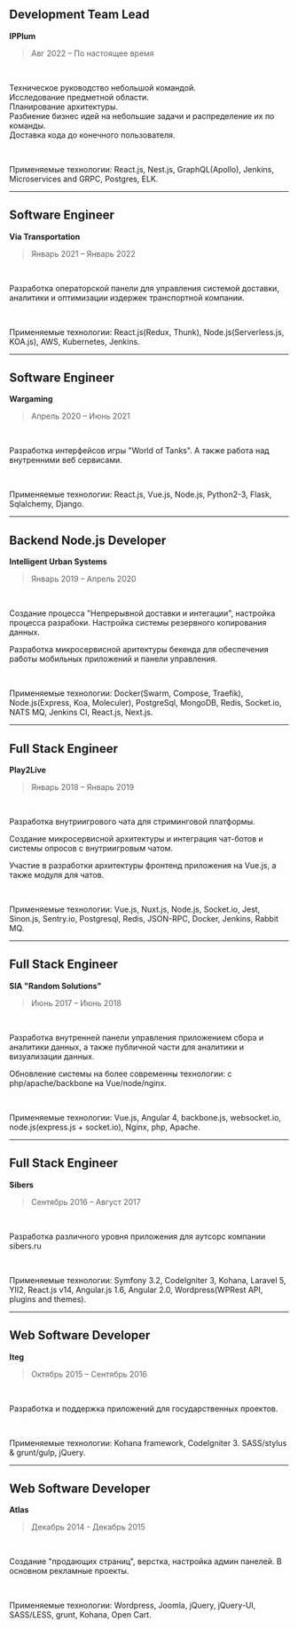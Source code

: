 ## Development Team Lead
**IPPlum**

> Авг 2022 – По настоящее время

<br/>

Техническое руководство небольшой командой.<br/>
Исследование предметной области.<br/>
Планирование архитектуры.<br/>
Разбиение бизнес идей на небольшие задачи и распределение их по команды.<br/>
Доставка кода до конечного пользователя.<br/>

<br/>

Применяемые технологии: React.js, Nest.js, GraphQL(Apollo), Jenkins, Microservices and GRPC, Postgres, ELK.

---

## Software Engineer
**Via Transportation**

> Январь 2021 – Январь 2022

<br/>

Разработка операторской панели для управления системой доставки, аналитики и оптимизации издержек транспортной компании.

<br/>

Применяемые технологии: React.js(Redux, Thunk), Node.js(Serverless.js, KOA.js), AWS, Kubernetes, Jenkins.

---

## Software Engineer
**Wargaming**

> Апрель 2020 – Июнь 2021

<br/>

Разработка интерфейсов игры "World of Tanks". А также работа над внутренними веб сервисами.

<br/>

Применяемые технологии: React.js, Vue.js, Node.js, Python2-3, Flask, Sqlalchemy, Django.

---

## Backend Node.js Developer
**Intelligent Urban Systems**

> Январь 2019 – Апрель 2020

<br/>

Создание процесса "Непрерывной доставки и интегации", настройка процесса разрабоки. Настройка системы резервного копирования данных.

Разработка микросервисной аритектуры бекенда для обеспечения работы мобильных приложений и панели управления.

<br/>

Применяемые технологии: Docker(Swarm, Compose, Traefik), Node.js(Express, Koa, Moleculer), PostgreSql, MongoDB, Redis, Socket.io, NATS MQ, Jenkins CI, React.js, Next.js.

---

## Full Stack Engineer
**Play2Live**

> Январь 2018 – Январь 2019

<br/>

Разработка внутриигрового чата для стриминговой платформы.

Создание микросервисной архитектуры и интеграция чат-ботов и системы опросов с внутриигровым чатом.

Участие в разработки архитектуры фронтенд приложения на Vue.js, а также модуля для чатов.

<br/>

Применяемые технологии: Vue.js, Nuxt.js, Node.js, Socket.io, Jest, Sinon.js, Sentry.io, Postgresql, Redis, JSON-RPC, Docker, Jenkins, Rabbit MQ.

---

## Full Stack Engineer
**SIA "Random Solutions"**

> Июнь 2017 – Июнь 2018

<br/>

Разработка внутренней панели управления приложением сбора и аналитики данных, а также публичной части для аналитики и визуализации данных.

Обновление системы на более современны технологии: с php/apache/backbone на Vue/node/nginx.

<br/>

Применяемые технологии: Vue.js, Angular 4, backbone.js, websocket.io, node.js(express.js + socket.io), Nginx, php, Apache.

---

## Full Stack Engineer
**Sibers**

> Сентябрь 2016 – Август 2017

<br/>

Разработка различного уровня приложения для аутсорс компании sibers.ru

<br/>

Применяемые технологии: Symfony 3.2, CodeIgniter 3, Kohana, Laravel 5, YII2, React.js v14, Angular.js 1.6, Angular 2.0, Wordpress(WPRest API, plugins and themes).

---

## Web Software Developer
**Iteg**

> Октябрь 2015 – Сентябрь 2016

<br/>

Разработка и поддержка приложений для государственных проектов.

<br/>

Применяемые технологии: Kohana framework, CodeIgniter 3. SASS/stylus & grunt/gulp, jQuery.

---

## Web Software Developer
**Atlas**

> Декабрь 2014 - Декабрь 2015

<br/>

Создание "продающих страниц", верстка, настройка админ панелей. В основном рекламные проекты.

<br/>

Применяемые технологии: Wordpress, Joomla, jQuery, jQuery-UI, SASS/LESS, grunt, Kohana, Open Cart.
